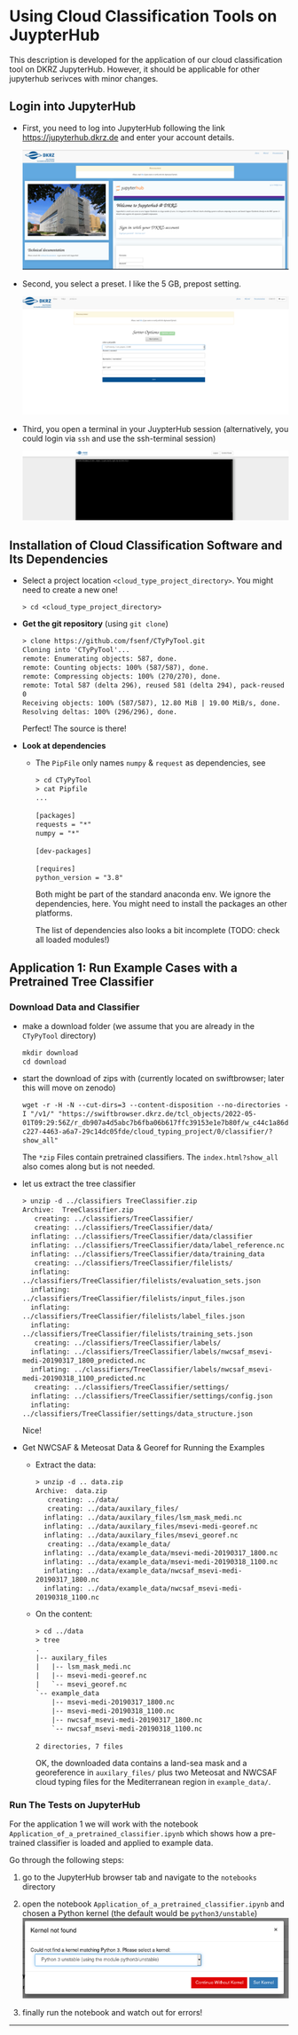 # Using Cloud Classification Tools on JuypterHub

This description is developed for the application of our cloud classification tool on DKRZ JupyterHub. However, it should be applicable for other jupyterhub serivces with minor changes.


## Login into JupyterHub

* First, you need to log into JupyterHub following the link https://jupyterhub.dkrz.de and enter your account details.

    ![](images/Running_Notebooks_on_DKRZ_JupyterHub-00.png)

* Second, you select a preset. I like the 5 GB, prepost setting.
    
    ![](images/Running_Notebooks_on_DKRZ_JupyterHub-01.png)

* Third, you open a terminal in your JuypterHub session (alternatively, you could login via `ssh` and use the ssh-terminal session)

    ![](images/Running_Notebooks_on_DKRZ_JupyterHub-02.png)


## Installation of Cloud Classification Software and Its Dependencies

* Select a project location `<cloud_type_project_directory>`. You might need to create a new one!
    ```
    > cd <cloud_type_project_directory>
    ```
* **Get the git repository** (using `git clone`)

    ```
    > clone https://github.com/fsenf/CTyPyTool.git
    Cloning into 'CTyPyTool'...
    remote: Enumerating objects: 587, done.
    remote: Counting objects: 100% (587/587), done.
    remote: Compressing objects: 100% (270/270), done.
    remote: Total 587 (delta 296), reused 581 (delta 294), pack-reused 0
    Receiving objects: 100% (587/587), 12.80 MiB | 19.00 MiB/s, done.
    Resolving deltas: 100% (296/296), done.
    ``` 
    Perfect! The source is there!

<!---    
* **Temporary Step-Back as Bugfix**: The considered Notebooks run with a certain version of the software. We step back to this version. For newer version, bugfixes need to be implemented first.

    ```
    git checkout  a031547941e05c5da3e449123cc8a -B step-back
    ```
    Thus, we go back in history, check out a certain commit (starting with `a031 ...` and then give this a new branch name `step-back`)
--->

* **Look at dependencies**

    * The `PipFile` only names `numpy` & `request` as dependencies, see

        ```
        > cd CTyPyTool
        > cat Pipfile
        ...

        [packages]
        requests = "*"
        numpy = "*"

        [dev-packages]

        [requires]
        python_version = "3.8"
        ``` 
        
        Both might be part of the standard anaconda env. We ignore the dependencies, here. You might need to install the packages an other platforms.

        The list of dependencies also looks a bit incomplete (TODO: check all loaded modules!)
       

## Application 1: Run Example Cases with a Pretrained Tree Classifier

### Download Data and Classifier

* make a download folder (we assume that you are already in the `CTyPyTool` directory)

    ```
    mkdir download
    cd download
    ```

* start the download of zips with (currently located on swiftbrowser; later this will move on zenodo)

    ```
    wget -r -H -N --cut-dirs=3 --content-disposition --no-directories -I "/v1/" "https://swiftbrowser.dkrz.de/tcl_objects/2022-05-01T09:29:56Z/r_db907a4d5abc7b6fba06b617ffc39153e1e7b80f/w_c44c1a86d8898dda37bdd760bc340eb62292bd24/dkrz_d7550ef1-c227-4463-a6a7-29c14dc05fde/cloud_typing_project/0/classifier/?show_all"
    ```

    The `*zip` Files contain pretrained classifiers. The `index.html?show_all` also comes along but is not needed.
    
* let us extract the tree classifier

    ```
    > unzip -d ../classifiers TreeClassifier.zip
    Archive:  TreeClassifier.zip
       creating: ../classifiers/TreeClassifier/
       creating: ../classifiers/TreeClassifier/data/
      inflating: ../classifiers/TreeClassifier/data/classifier  
      inflating: ../classifiers/TreeClassifier/data/label_reference.nc  
      inflating: ../classifiers/TreeClassifier/data/training_data  
       creating: ../classifiers/TreeClassifier/filelists/
      inflating: ../classifiers/TreeClassifier/filelists/evaluation_sets.json  
      inflating: ../classifiers/TreeClassifier/filelists/input_files.json  
      inflating: ../classifiers/TreeClassifier/filelists/label_files.json  
      inflating: ../classifiers/TreeClassifier/filelists/training_sets.json  
       creating: ../classifiers/TreeClassifier/labels/
      inflating: ../classifiers/TreeClassifier/labels/nwcsaf_msevi-medi-20190317_1800_predicted.nc  
      inflating: ../classifiers/TreeClassifier/labels/nwcsaf_msevi-medi-20190318_1100_predicted.nc  
       creating: ../classifiers/TreeClassifier/settings/
      inflating: ../classifiers/TreeClassifier/settings/config.json  
      inflating: ../classifiers/TreeClassifier/settings/data_structure.json  
    ``` 
    
    Nice!
    
* Get NWCSAF & Meteosat Data & Georef for Running the Examples
    * Extract the data:
        ```
        > unzip -d .. data.zip
        Archive:  data.zip
           creating: ../data/
           creating: ../data/auxilary_files/
          inflating: ../data/auxilary_files/lsm_mask_medi.nc  
          inflating: ../data/auxilary_files/msevi-medi-georef.nc  
          inflating: ../data/auxilary_files/msevi_georef.nc  
           creating: ../data/example_data/
          inflating: ../data/example_data/msevi-medi-20190317_1800.nc  
          inflating: ../data/example_data/msevi-medi-20190318_1100.nc  
          inflating: ../data/example_data/nwcsaf_msevi-medi-20190317_1800.nc  
          inflating: ../data/example_data/nwcsaf_msevi-medi-20190318_1100.nc  
        ```
       
     * On the content:   
        ``` 
        > cd ../data
        > tree
        .
        |-- auxilary_files
        |   |-- lsm_mask_medi.nc
        |   |-- msevi-medi-georef.nc
        |   `-- msevi_georef.nc
        `-- example_data
            |-- msevi-medi-20190317_1800.nc
            |-- msevi-medi-20190318_1100.nc
            |-- nwcsaf_msevi-medi-20190317_1800.nc
            `-- nwcsaf_msevi-medi-20190318_1100.nc
        
        2 directories, 7 files
        ```

        OK, the downloaded data contains a land-sea mask and a georeference in `auxilary_files/` plus two Meteosat and NWCSAF cloud typing files for the Mediterranean region in `example_data/`.
 
### Run The Tests on JupyterHub

For the application 1 we will work with the notebook `Application_of_a_pretrained_classifier.ipynb` which shows how a pre-trained classifier is loaded and applied to example data.


Go through the following steps:

1. go to the JupyterHub browser tab and navigate to the `notebooks` directory

2. open the notebook `Application_of_a_pretrained_classifier.ipynb` and chosen a Python kernel (the default would be `python3/unstable`)
    ![](images/Running_Notebooks_on_DKRZ_JupyterHub-03.png)

3. finally run the notebook and watch out for errors!

    
---
